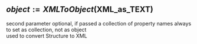 ﻿##  $object:=XMLToObject($XML_as_TEXT)   second parameter optional, if passed a collection of property names always to set as collection, not as object   used to convert Structure to XML  